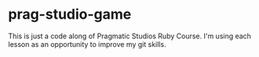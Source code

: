 # prag-studio-game
This is just a code along of Pragmatic Studios Ruby Course.  I'm using each lesson as an opportunity to improve my git skills.
